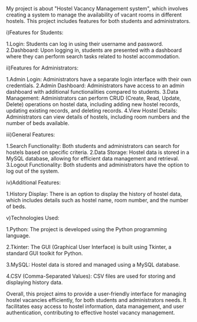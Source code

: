 My project is about "Hostel Vacancy Management system", which involves creating a system to manage the availability of vacant rooms in different hostels. This project includes features for both students and administrators.

i)Features for Students:

1.Login: Students can log in using their username and password.
2.Dashboard: Upon logging in, students are presented with a dashboard where they can perform search tasks related to hostel accommodation.

ii)Features for Administrators:

1.Admin Login: Administrators have a separate login interface with their own credentials.
2.Admin Dashboard: Administrators have access to an admin dashboard with additional functionalities compared to students.
3.Data Management: Administrators can perform CRUD (Create, Read, Update, Delete) operations on hostel data, including adding new hostel records, updating existing records, and deleting records.
4.View Hostel Details: Administrators can view details of hostels, including room numbers and the number of beds available.

iii)General Features:

1.Search Functionality: Both students and administrators can search for hostels based on specific criteria.
2.Data Storage: Hostel data is stored in a MySQL database, allowing for efficient data management and retrieval.
3.Logout Functionality: Both students and administrators have the option to log out of the system.

iv)Additional Features:

1.History Display: There is an option to display the history of hostel data, which includes details such as hostel name, room number, and the number of beds.

v)Technologies Used:

1.Python: The project is developed using the Python programming language.

2.Tkinter: The GUI (Graphical User Interface) is built using Tkinter, a standard GUI toolkit for Python.

3.MySQL: Hostel data is stored and managed using a MySQL database.

4.CSV (Comma-Separated Values): CSV files are used for storing and displaying history data.

Overall, this project aims to provide a user-friendly interface for managing hostel vacancies efficiently, for both students and administrators needs. It facilitates easy access to hostel information, data management, and user authentication, contributing to effective hostel vacancy management.



